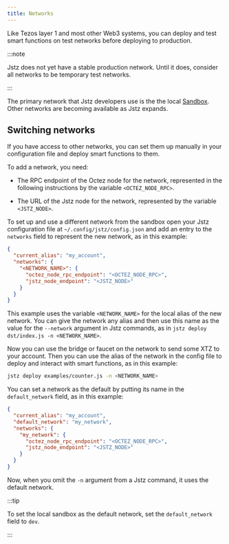 ```yaml
---
title: Networks
---
```


Like Tezos layer 1 and most other Web3 systems, you can deploy and test smart functions on test networks before deploying to production.

:::note

Jstz does not yet have a stable production network.
Until it does, consider all networks to be temporary test networks.

:::

The primary network that Jstz developers use is the the local [Sandbox](/sandbox).
Other networks are becoming available as Jstz expands.

## Switching networks

If you have access to other networks, you can set them up manually in your configuration file and deploy smart functions to them.

To add a network, you need:

- The RPC endpoint of the Octez node for the network, represented in the following instructions by the variable `<OCTEZ_NODE_RPC>`.

- The URL of the Jstz node for the network, represented by the variable `<JSTZ_NODE>`.

To set up and use a different network from the sandbox open your Jstz configuration file at `~/.config/jstz/config.json` and add an entry to the `networks` field to represent the new network, as in this example:

```json
{
  "current_alias": "my_account",
  "networks": {
    "<NETWORK_NAME>": {
      "octez_node_rpc_endpoint": "<OCTEZ_NODE_RPC>",
      "jstz_node_endpoint": "<JSTZ_NODE>"
    }
  }
}
```

This example uses the variable `<NETWORK_NAME>` for the local alias of the new network.
You can give the network any alias and then use this name as the value for the `--network` argument in Jstz commands, as in `jstz deploy dst/index.js -n <NETWORK_NAME>`.

Now you can use the bridge or faucet on the network to send some XTZ to your account.
Then you can use the alias of the network in the config file to deploy and interact with smart functions, as in this example:

```bash
jstz deploy examples/counter.js -n <NETWORK_NAME>
```

You can set a network as the default by putting its name in the `default_network` field, as in this example:

```json
{
  "current_alias": "my_account",
  "default_network": "my_network",
  "networks": {
    "my_network": {
      "octez_node_rpc_endpoint": "<OCTEZ_NODE_RPC>",
      "jstz_node_endpoint": "<JSTZ_NODE>"
    }
  }
}
```

Now, when you omit the `-n` argument from a Jstz command, it uses the default network.

:::tip

To set the local sandbox as the default network, set the `default_network` field to `dev`.

:::
